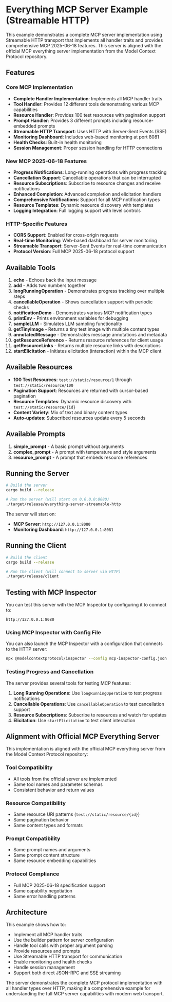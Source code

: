 # Everything MCP Server Example (Streamable HTTP)

This example demonstrates a complete MCP server implementation using Streamable HTTP transport that implements all handler traits and provides comprehensive MCP 2025-06-18 features. This server is aligned with the official MCP everything server implementation from the Model Context Protocol repository.

## Features

### Core MCP Implementation
- **Complete Handler Implementation**: Implements all MCP handler traits
- **Tool Handler**: Provides 12 different tools demonstrating various MCP capabilities
- **Resource Handler**: Provides 100 test resources with pagination support
- **Prompt Handler**: Provides 3 different prompts including resource-embedded prompts
- **Streamable HTTP Transport**: Uses HTTP with Server-Sent Events (SSE)
- **Monitoring Dashboard**: Includes web-based monitoring at port 8081
- **Health Checks**: Built-in health monitoring
- **Session Management**: Proper session handling for HTTP connections

### New MCP 2025-06-18 Features
- **Progress Notifications**: Long-running operations with progress tracking
- **Cancellation Support**: Cancellable operations that can be interrupted
- **Resource Subscriptions**: Subscribe to resource changes and receive notifications
- **Enhanced Completion**: Advanced completion and elicitation handlers
- **Comprehensive Notifications**: Support for all MCP notification types
- **Resource Templates**: Dynamic resource discovery with templates
- **Logging Integration**: Full logging support with level controls

### HTTP-Specific Features
- **CORS Support**: Enabled for cross-origin requests
- **Real-time Monitoring**: Web-based dashboard for server monitoring
- **Streamable Transport**: Server-Sent Events for real-time communication
- **Protocol Version**: Full MCP 2025-06-18 protocol support

## Available Tools

1. **echo** - Echoes back the input message
2. **add** - Adds two numbers together
3. **longRunningOperation** - Demonstrates progress tracking over multiple steps
4. **cancellableOperation** - Shows cancellation support with periodic checks
5. **notificationDemo** - Demonstrates various MCP notification types
6. **printEnv** - Prints environment variables for debugging
7. **sampleLLM** - Simulates LLM sampling functionality
8. **getTinyImage** - Returns a tiny test image with multiple content types
9. **annotatedMessage** - Demonstrates message annotations and metadata
10. **getResourceReference** - Returns resource references for client usage
11. **getResourceLinks** - Returns multiple resource links with descriptions
12. **startElicitation** - Initiates elicitation (interaction) within the MCP client

## Available Resources

- **100 Test Resources**: `test://static/resource/1` through `test://static/resource/100`
- **Pagination Support**: Resources are returned with cursor-based pagination
- **Resource Templates**: Dynamic resource discovery with `test://static/resource/{id}`
- **Content Variety**: Mix of text and binary content types
- **Auto-updates**: Subscribed resources update every 5 seconds

## Available Prompts

1. **simple_prompt** - A basic prompt without arguments
2. **complex_prompt** - A prompt with temperature and style arguments
3. **resource_prompt** - A prompt that embeds resource references

## Running the Server

```bash
# Build the server
cargo build --release

# Run the server (will start on 0.0.0.0:8080)
./target/release/everything-server-streamable-http
```

The server will start on:
- **MCP Server**: `http://127.0.0.1:8080`
- **Monitoring Dashboard**: `http://127.0.0.1:8081`

## Running the Client

```bash
# Build the client
cargo build --release

# Run the client (will connect to server via HTTP)
./target/release/client
```

## Testing with MCP Inspector

You can test this server with the MCP Inspector by configuring it to connect to:
```
http://127.0.0.1:8080
```

### Using MCP Inspector with Config File

You can also launch the MCP Inspector with a configuration that connects to the HTTP server:

```bash
npx @modelcontextprotocol/inspector --config mcp-inspector-config.json --server everything-server-streamable-http
```

### Testing Progress and Cancellation

The server provides several tools for testing MCP features:

1. **Long Running Operations**: Use `longRunningOperation` to test progress notifications
2. **Cancellable Operations**: Use `cancellableOperation` to test cancellation support
3. **Resource Subscriptions**: Subscribe to resources and watch for updates
4. **Elicitation**: Use `startElicitation` to test client interaction

## Alignment with Official MCP Everything Server

This implementation is aligned with the official MCP everything server from the Model Context Protocol repository:

### Tool Compatibility
- All tools from the official server are implemented
- Same tool names and parameter schemas
- Consistent behavior and return values

### Resource Compatibility
- Same resource URI patterns (`test://static/resource/{id}`)
- Same pagination behavior
- Same content types and formats

### Prompt Compatibility
- Same prompt names and arguments
- Same prompt content structure
- Same resource embedding capabilities

### Protocol Compliance
- Full MCP 2025-06-18 specification support
- Same capability negotiation
- Same error handling patterns

## Architecture

This example shows how to:
- Implement all MCP handler traits
- Use the builder pattern for server configuration
- Handle tool calls with proper argument parsing
- Provide resources and prompts
- Use Streamable HTTP transport for communication
- Enable monitoring and health checks
- Handle session management
- Support both direct JSON-RPC and SSE streaming

The server demonstrates the complete MCP protocol implementation with all handler types over HTTP, making it a comprehensive example for understanding the full MCP server capabilities with modern web transport. 